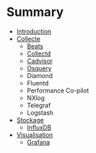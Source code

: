 # Summary

* [Introduction](README.md)
* [Collecte](collect/README.md)
   * [Beats](collect/beats.md)
   * [Collectd](collect/collectd.md)
   * [Cadvisor](collect/cadvisor.md)
   * [Osquery](collect/osquery.md)
   * Diamond
   * Fluentd
   * Performance Co-pilot
   * NXlog
   * Telegraf
   * Logstash
* [Stockage](store/README.md)
   * [InfluxDB](store/influxdb.md)
* [Visualisation](view/README.md)
   * [Grafana](view/grafana.md)


